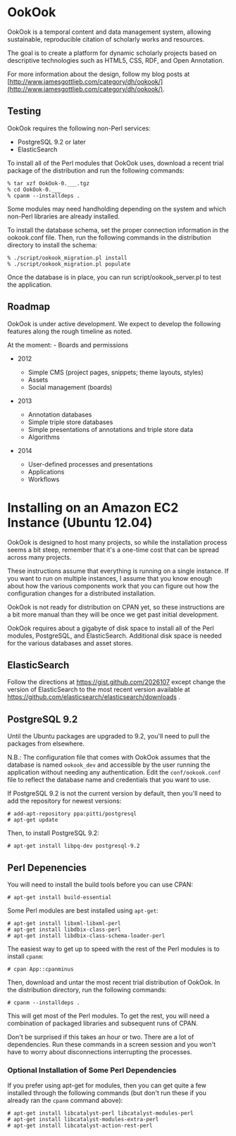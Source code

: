 # OokOok

OokOok is a temporal content and data management system, allowing
sustainable, reproducible citation of scholarly works and resources.

The goal is to create a platform for dynamic scholarly projects based
on descriptive technologies such as HTML5, CSS, RDF, and Open Annotation.

For more information about the design, follow my blog posts at
[http://www.jamesgottlieb.com/category/dh/ookook/](http://www.jamesgottlieb.com/category/dh/ookook/).

## Testing

OokOok requires the following non-Perl services:

* PostgreSQL 9.2 or later
* ElasticSearch

To install all of the Perl modules that OokOok uses, download a recent
trial package of the distribution and run the following commands:

    % tar xzf OokOok-0.___.tgz
    % cd OokOok-0.___
    % cpanm --installdeps .

Some modules may need handholding depending on the system and which non-Perl
libraries are already installed.

To install the database schema, set the proper connection information in
the ookook.conf file. Then, run the following commands in the distribution
directory to install the schema:

    % ./script/ookook_migration.pl install
    % ./script/ookook_migration.pl populate

Once the database is in place, you can run script/ookook_server.pl 
to test the application.

## Roadmap

OokOok is under active development. We expect to develop the following 
features along the rough timeline as noted.

At the moment:
    - Boards and permissions

* 2012
    - Simple CMS (project pages, snippets; theme layouts, styles)
    - Assets
    - Social management (boards)

* 2013
    - Annotation databases
    - Simple triple store databases
    - Simple presentations of annotations and triple store data
    - Algorithms

* 2014
    - User-defined processes and presentations
    - Applications
    - Workflows


# Installing on an Amazon EC2 Instance (Ubuntu 12.04)

OokOok is designed to host many projects, so while the installation process
seems a bit steep, remember that it's a one-time cost that can be spread
across many projects.

These instructions assume that everything is running on a single instance.
If you want to run on multiple instances, I assume that you know enough
about how the various components work that you can figure out how the
configuration changes for a distributed installation.

OokOok is not ready for distribution on CPAN yet, so these instructions
are a bit more manual than they will be once we get past initial development.

OokOok requires about a gigabyte of disk space to install all of the Perl
modules, PostgreSQL, and ElasticSearch. Additional disk space is needed
for the various databases and asset stores.


## ElasticSearch

Follow the directions at https://gist.github.com/2026107 except change
the version of ElasticSearch to the most recent version available
at https://github.com/elasticsearch/elasticsearch/downloads .


## PostgreSQL 9.2

Until the Ubuntu packages are upgraded to 9.2, you'll need to pull the
packages from elsewhere.

N.B.: The configuration file that comes with OokOok assumes that the 
database is named `ookook_dev` and accessible by the user running the 
application without needing any authentication. Edit the `conf/ookook.conf` 
file to reflect the database name and credentials that you want to use.

If PostgreSQL 9.2 is not the current version by default, then you'll need
to add the repository for newest versions:

    # add-apt-repository ppa:pitti/postgresql
    # apt-get update

Then, to install PostgreSQL 9.2:

    # apt-get install libpq-dev postgresql-9.2


## Perl Depenencies

You will need to install the build tools before you can use CPAN:

    # apt-get install build-essential

Some Perl modules are best installed using `apt-get`:

    # apt-get install libxml-libxml-perl
    # apt-get install libdbix-class-perl
    # apt-get install libdbix-class-schema-loader-perl

The easiest way to get up to speed with the rest of the Perl modules 
is to install `cpanm`:

    # cpan App::cpanminus

Then, download and untar the most recent trial distribution of OokOok. In
the distribution directory, run the following commands:

    # cpanm --installdeps .

This will get most of the Perl modules. To get the rest, you will need
a combination of packaged libraries and subsequent runs of CPAN.

Don't be surprised if this takes an hour or two. There are a lot of
dependencies. Run these commands in a screen session and you won't have
to worry about disconnections interrupting the processes.


### Optional Installation of Some Perl Dependencies

If you prefer using apt-get for modules, then you can get quite a few
installed through the following commands (but don't run these if you
already ran the `cpanm` command above):

    # apt-get install libcatalyst-perl libcatalyst-modules-perl
    # apt-get install libcatalyst-modules-extra-perl
    # apt-get install libcatalyst-action-rest-perl

